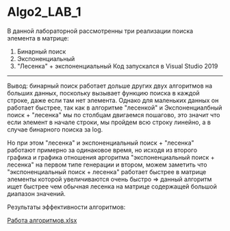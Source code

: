# Algo2_LAB_1
В данной лабораторной рассмотренны три реализации поиска элемента в матрице:
1. Бинарный поиск
2. Экспоненциальный
3. "Лесенка" + экспоненциальный
Код запускался в Visual Studio 2019
___________________________________
Вывод: бинарный поиск работает дольше других двух алгоритмов на больших данных, поскольку вызывает функцию поиска
в каждой строке, даже если там нет элемента. Однако для маленьких данных он работает быстрее, так как в алгоритме
"лесенкой" и Экспоненциалбный поиск + "лесенка" мы по столбцам двигаемся пошагово, это значит что если элемент в
начале строки, мы пройдем всю строку линейно, а в случае бинарного поиска за log. 

Но при этом "лесенка" и экспоненциальный поиск + "лесенка" работают примерно за одинаковое время, но исходя из
второго графика и графика отношения аргоритма "экспоненциальный поиск + лесенка" на первом типе генерации и
втором, можем заметить что "экспоненциальный поиск + лесенка" работает быстрее в матрице элементы которой увеличиваются
очень быстро => данный алгоритм ищет быстрее чем обычная лесенка на матрице содержащей большой диапазон значений.

Результаты эффективности алгоритмов:


[Работа алгоритмов.xlsx](https://github.com/VladislavVolkovS/Algo2_LAB_1/files/11260813/results.xlsx)
